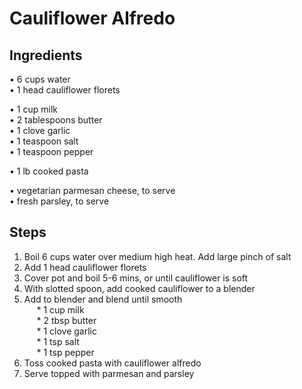 # Cauliflower Alfredo

## Ingredients
• 6 cups water  
• 1 head cauliflower florets  

• 1 cup milk  
• 2 tablespoons butter  
• 1 clove garlic  
• 1 teaspoon salt  
• 1 teaspoon pepper  

• 1 lb cooked pasta  

• vegetarian parmesan cheese, to serve  
• fresh parsley, to serve

## Steps
1. Boil 6 cups water over medium high heat. Add large pinch of salt  
2. Add 1 head cauliflower florets  
3. Cover pot and boil 5-6 mins, or until cauliflower is soft  
4. With slotted spoon, add cooked cauliflower to a blender  
5. Add to blender and blend until smooth  
&nbsp;&nbsp;&nbsp;&nbsp; * 1 cup milk  
&nbsp;&nbsp;&nbsp;&nbsp; * 2 tbsp butter  
&nbsp;&nbsp;&nbsp;&nbsp; * 1 clove garlic  
&nbsp;&nbsp;&nbsp;&nbsp; * 1 tsp salt  
&nbsp;&nbsp;&nbsp;&nbsp; * 1 tsp pepper  
6. Toss cooked pasta with cauliflower alfredo  
7. Serve topped with parmesan and parsley
